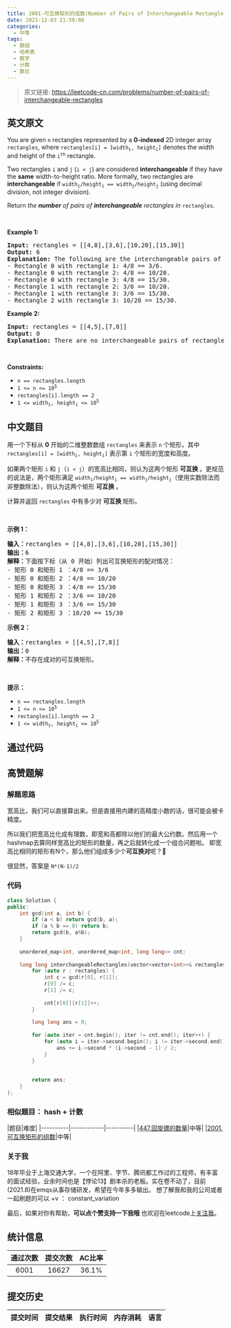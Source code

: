 ```yaml
---
title: 2001-可互换矩形的组数(Number of Pairs of Interchangeable Rectangles)
date: 2021-12-03 21:59:08
categories:
  - 中等
tags:
  - 数组
  - 哈希表
  - 数学
  - 计数
  - 数论
---
```


> 原文链接: https://leetcode-cn.com/problems/number-of-pairs-of-interchangeable-rectangles


## 英文原文
<div><p>You are given <code>n</code> rectangles represented by a <strong>0-indexed</strong> 2D integer array <code>rectangles</code>, where <code>rectangles[i] = [width<sub>i</sub>, height<sub>i</sub>]</code> denotes the width and height of the <code>i<sup>th</sup></code> rectangle.</p>

<p>Two rectangles <code>i</code> and <code>j</code> (<code>i &lt; j</code>) are considered <strong>interchangeable</strong> if they have the <strong>same</strong> width-to-height ratio. More formally, two rectangles are <strong>interchangeable</strong> if <code>width<sub>i</sub>/height<sub>i</sub> == width<sub>j</sub>/height<sub>j</sub></code> (using decimal division, not integer division).</p>

<p>Return <em>the <strong>number</strong> of pairs of <strong>interchangeable</strong> rectangles in </em><code>rectangles</code>.</p>

<p>&nbsp;</p>
<p><strong>Example 1:</strong></p>

<pre>
<strong>Input:</strong> rectangles = [[4,8],[3,6],[10,20],[15,30]]
<strong>Output:</strong> 6
<strong>Explanation:</strong> The following are the interchangeable pairs of rectangles by index (0-indexed):
- Rectangle 0 with rectangle 1: 4/8 == 3/6.
- Rectangle 0 with rectangle 2: 4/8 == 10/20.
- Rectangle 0 with rectangle 3: 4/8 == 15/30.
- Rectangle 1 with rectangle 2: 3/6 == 10/20.
- Rectangle 1 with rectangle 3: 3/6 == 15/30.
- Rectangle 2 with rectangle 3: 10/20 == 15/30.
</pre>

<p><strong>Example 2:</strong></p>

<pre>
<strong>Input:</strong> rectangles = [[4,5],[7,8]]
<strong>Output:</strong> 0
<strong>Explanation:</strong> There are no interchangeable pairs of rectangles.
</pre>

<p>&nbsp;</p>
<p><strong>Constraints:</strong></p>

<ul>
	<li><code>n == rectangles.length</code></li>
	<li><code>1 &lt;= n &lt;= 10<sup>5</sup></code></li>
	<li><code>rectangles[i].length == 2</code></li>
	<li><code>1 &lt;= width<sub>i</sub>, height<sub>i</sub> &lt;= 10<sup>5</sup></code></li>
</ul>
</div>

## 中文题目
<div><p>用一个下标从 <strong>0</strong> 开始的二维整数数组&nbsp;<code>rectangles</code> 来表示 <code>n</code> 个矩形，其中 <code>rectangles[i] = [width<sub>i</sub>, height<sub>i</sub>]</code> 表示第 <code>i</code> 个矩形的宽度和高度。</p>

<p>如果两个矩形 <code>i</code> 和 <code>j</code>（<code>i &lt; j</code>）的宽高比相同，则认为这两个矩形 <strong>可互换</strong> 。更规范的说法是，两个矩形满足&nbsp;<code>width<sub>i</sub>/height<sub>i</sub> == width<sub>j</sub>/height<sub>j</sub></code>（使用实数除法而非整数除法），则认为这两个矩形 <strong>可互换</strong> 。</p>

<p>计算并返回&nbsp;<code>rectangles</code> 中有多少对 <strong>可互换 </strong>矩形。</p>

<p>&nbsp;</p>

<p><strong>示例 1：</strong></p>

<pre>
<strong>输入：</strong>rectangles = [[4,8],[3,6],[10,20],[15,30]]
<strong>输出：</strong>6
<strong>解释：</strong>下面按下标（从 0 开始）列出可互换矩形的配对情况：
- 矩形 0 和矩形 1 ：4/8 == 3/6
- 矩形 0 和矩形 2 ：4/8 == 10/20
- 矩形 0 和矩形 3 ：4/8 == 15/30
- 矩形 1 和矩形 2 ：3/6 == 10/20
- 矩形 1 和矩形 3 ：3/6 == 15/30
- 矩形 2 和矩形 3 ：10/20 == 15/30
</pre>

<p><strong>示例 2：</strong></p>

<pre>
<strong>输入：</strong>rectangles = [[4,5],[7,8]]
<strong>输出：</strong>0
<strong>解释：</strong>不存在成对的可互换矩形。
</pre>

<p>&nbsp;</p>

<p><strong>提示：</strong></p>

<ul>
	<li><code>n == rectangles.length</code></li>
	<li><code>1 &lt;= n &lt;= 10<sup>5</sup></code></li>
	<li><code>rectangles[i].length == 2</code></li>
	<li><code>1 &lt;= width<sub>i</sub>, height<sub>i</sub> &lt;= 10<sup>5</sup></code></li>
</ul>
</div>

## 通过代码
<RecoDemo>
</RecoDemo>


## 高赞题解
### 解题思路
宽高比，我们可以直接算出来。但是直接用内建的高精度小数的话，很可能会被卡精度。

所以我们把宽高比化成有理数，即宽和高都除以他们的最大公约数。然后用一个hashmap去算同样宽高比的矩形的数量，再之后就转化成一个组合问题啦。
即宽高比相同的矩形有N个，那么他们组成多少个**可互换对**呢？🤔

很显然，答案是 `N*(N-1)/2`

### 代码

```cpp
class Solution {
public:
    int gcd(int a, int b) {
        if (a < b) return gcd(b, a);
        if (a % b == 0) return b;
        return gcd(b, a%b);
    }
    
    unordered_map<int, unordered_map<int, long long>> cnt;
    
    long long interchangeableRectangles(vector<vector<int>>& rectangles) {
        for (auto r : rectangles) {
            int c = gcd(r[0], r[1]);
            r[0] /= c;
            r[1] /= c;
            
            cnt[r[0]][r[1]]++;
        }
        
        long long ans = 0;
        
        for (auto iter = cnt.begin(); iter != cnt.end(); iter++) {
            for (auto i = iter->second.begin(); i != iter->second.end(); i++) {
                ans += i->second * (i->second - 1) / 2;
            }
        }
        
        
        return ans;
    }
};
```

### 相似题目： hash + 计数
|题目|难度|
|----------|------------|----------|
|[447.回旋镖的数量](https://leetcode-cn.com/problems/number-of-boomerangs/solution/wei-rao-li-lun-ha-xi-biao-ko-hui-xuan-bi-gnxy/)|中等|
|[2001.可互换矩形的组数](https://leetcode-cn.com/problems/number-of-pairs-of-interchangeable-rectangles/solution/wei-rao-li-lun-zui-da-gong-yue-shu-hashm-muzr/)|中等|


### 关于我
18年毕业于上海交通大学，一个在阿里、字节、腾讯都工作过的工程师，有丰富的面试经验，业余时间也是【悖论13】剧本杀的老板。实在卷不动了，目前(2021.8)在emqx从事存储研发，希望在今年多多输出。
想了解我和我的公司或者一起刷题的可以 +v ： constant_variation

最后，如果对你有帮助，**可以点个赞支持一下我哦** 也欢迎在leetcode上[关注我](https://leetcode-cn.com/u/wfnuser/)。

## 统计信息
| 通过次数 | 提交次数 | AC比率 |
| :------: | :------: | :------: |
|    6001    |    16627    |   36.1%   |

## 提交历史
| 提交时间 | 提交结果 | 执行时间 |  内存消耗  | 语言 |
| :------: | :------: | :------: | :--------: | :--------: |
